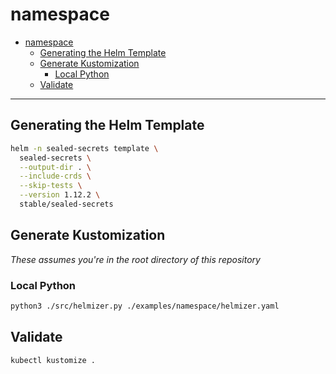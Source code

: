 # namespace

- [namespace](#namespace)
  - [Generating the Helm Template](#generating-the-helm-template)
  - [Generate Kustomization](#generate-kustomization)
    - [Local Python](#local-python)
  - [Validate](#validate)

---

## Generating the Helm Template

```bash
helm -n sealed-secrets template \
  sealed-secrets \
  --output-dir . \
  --include-crds \
  --skip-tests \
  --version 1.12.2 \
  stable/sealed-secrets
```

## Generate Kustomization

_These assumes you're in the root directory of this repository_

### Local Python

```bash
python3 ./src/helmizer.py ./examples/namespace/helmizer.yaml
```

## Validate

```bash
kubectl kustomize .
```
